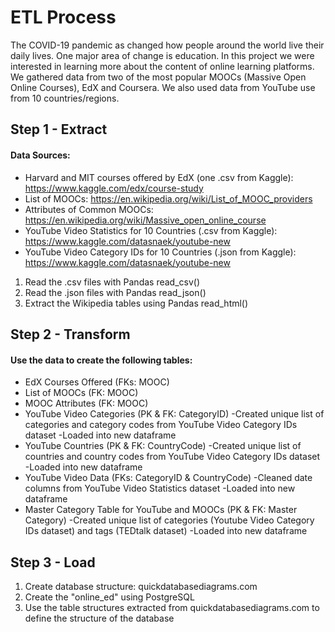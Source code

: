 # ETL Process

The COVID-19 pandemic as changed how people around the world live their daily lives. One major area of change is education. In this project we were interested in learning more about the content of online learning platforms. We gathered data from two of the most popular MOOCs (Massive Open Online Courses), EdX and Coursera. We also used data from YouTube use from 10 countries/regions. 

## Step 1 - Extract

#### Data Sources: 
* Harvard and MIT courses offered by EdX (one .csv from Kaggle): https://www.kaggle.com/edx/course-study
* List of MOOCs: https://en.wikipedia.org/wiki/List_of_MOOC_providers
* Attributes of Common MOOCs: https://en.wikipedia.org/wiki/Massive_open_online_course
* YouTube Video Statistics for 10 Countries (.csv from Kaggle): https://www.kaggle.com/datasnaek/youtube-new
* YouTube Video Category IDs for 10 Countries (.json from Kaggle): https://www.kaggle.com/datasnaek/youtube-new

1. Read the .csv files with Pandas read_csv()
2. Read the .json files with Pandas read_json()
3. Extract the Wikipedia tables using Pandas read_html()

## Step 2 - Transform

#### Use the data to create the following tables:
* EdX Courses Offered (FKs: MOOC)
* List of MOOCs (FK: MOOC)
* MOOC Attributes (FK: MOOC)
* YouTube Video Categories (PK & FK: CategoryID)
    -Created unique list of categories and category codes from YouTube Video Category IDs dataset
    -Loaded into new dataframe
* YouTube Countries (PK & FK: CountryCode)
    -Created unique list of countries and country codes from YouTube Video Category IDs dataset
    -Loaded into new dataframe
* YouTube Video Data (FKs: CategoryID & CountryCode)
    -Cleaned date columns from YouTube Video Statistics dataset
    -Loaded into new dataframe
* Master Category Table for YouTube and MOOCs (PK & FK: Master Category)
    -Created unique list of categories (Youtube Video Category IDs dataset) and tags (TEDtalk dataset)
    -Loaded into new dataframe

## Step 3 - Load

1. Create database structure: quickdatabasediagrams.com
2. Create the "online_ed" using PostgreSQL
3. Use the table structures extracted from quickdatabasediagrams.com to define the structure of the database
